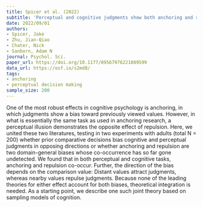 ```yaml
---
title: Spicer et al. (2022)
subtitle: 'Perceptual and cognitive judgments show both anchoring and repulsion'
date: 2022/09/01
authors:
- Spicer, Jake
- Zhu, Jian-Qiao
- Chater, Nick
- Sanborn, Adam N
journal: Psychol. Sci.
paper_url: https://doi.org/10.1177/09567976221089599
data_url: https://osf.io/s2md8/
tags:
- anchoring
- perceptual decision making
sample_size: 200
---
```


One of the most robust effects in cognitive psychology is anchoring, in which judgments show a bias toward previously viewed values. However, in what is essentially the same task as used in anchoring research, a perceptual illusion demonstrates the opposite effect of repulsion. Here, we united these two literatures, testing in two experiments with adults (total N = 200) whether prior comparative decisions bias cognitive and perceptual judgments in opposing directions or whether anchoring and repulsion are two domain-general biases whose co-occurrence has so far gone undetected. We found that in both perceptual and cognitive tasks, anchoring and repulsion co-occur. Further, the direction of the bias depends on the comparison value: Distant values attract judgments, whereas nearby values repulse judgments. Because none of the leading theories for either effect account for both biases, theoretical integration is needed. As a starting point, we describe one such joint theory based on sampling models of cognition.
